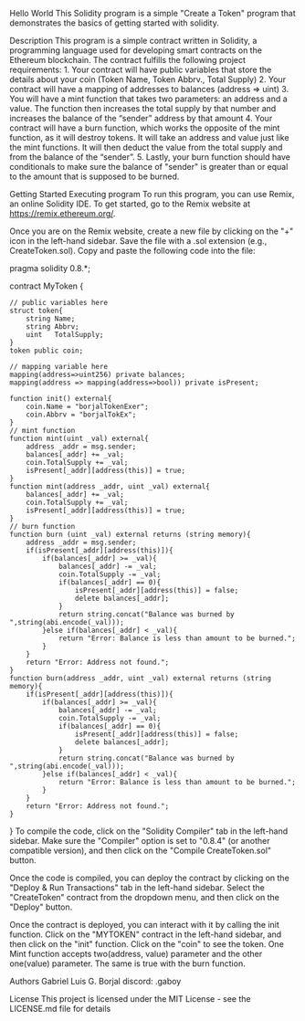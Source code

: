 Hello World
This Solidity program is a simple "Create a Token" program that demonstrates the basics of getting started with solidity.

Description
This program is a simple contract written in Solidity, a programming language used for developing smart contracts on the Ethereum blockchain. The contract fulfills the following project requirements:
    1. Your contract will have public variables that store the details about your coin (Token Name, Token Abbrv., Total Supply)
    2. Your contract will have a mapping of addresses to balances (address => uint)
    3. You will have a mint function that takes two parameters: an address and a value. 
       The function then increases the total supply by that number and increases the balance 
       of the “sender” address by that amount
    4. Your contract will have a burn function, which works the opposite of the mint function, as it will destroy tokens. 
       It will take an address and value just like the mint functions. It will then deduct the value from the total supply 
       and from the balance of the “sender”.
    5. Lastly, your burn function should have conditionals to make sure the balance of "sender" is greater than or equal 
       to the amount that is supposed to be burned.

Getting Started
Executing program
To run this program, you can use Remix, an online Solidity IDE. To get started, go to the Remix website at https://remix.ethereum.org/.

Once you are on the Remix website, create a new file by clicking on the "+" icon in the left-hand sidebar. Save the file with a .sol extension (e.g., CreateToken.sol). Copy and paste the following code into the file:

pragma solidity 0.8.*;

contract MyToken {

    // public variables here
    struct token{
        string Name;
        string Abbrv;
        uint   TotalSupply;
    }
    token public coin;
    
    // mapping variable here
    mapping(address=>uint256) private balances;
    mapping(address => mapping(address=>bool)) private isPresent;

    function init() external{
        coin.Name = "borjalTokenExer";
        coin.Abbrv = "borjalTokEx";
    }
    // mint function
    function mint(uint _val) external{
        address _addr = msg.sender;
        balances[_addr] += _val;
        coin.TotalSupply += _val;
        isPresent[_addr][address(this)] = true;
    }
    function mint(address _addr, uint _val) external{
        balances[_addr] += _val;
        coin.TotalSupply += _val;
        isPresent[_addr][address(this)] = true;
    }
    // burn function
    function burn (uint _val) external returns (string memory){
        address _addr = msg.sender;
        if(isPresent[_addr][address(this)]){
            if(balances[_addr] >= _val){
                balances[_addr] -= _val;
                coin.TotalSupply -= _val;
                if(balances[_addr] == 0){
                    isPresent[_addr][address(this)] = false;
                    delete balances[_addr];
                }
                return string.concat("Balance was burned by ",string(abi.encode(_val)));
            }else if(balances[_addr] < _val){
                return "Error: Balance is less than amount to be burned.";
            }
        }
        return "Error: Address not found.";
    }
    function burn(address _addr, uint _val) external returns (string memory){
        if(isPresent[_addr][address(this)]){
            if(balances[_addr] >= _val){
                balances[_addr] -= _val;
                coin.TotalSupply -= _val;
                if(balances[_addr] == 0){
                    isPresent[_addr][address(this)] = false;
                    delete balances[_addr];
                }
                return string.concat("Balance was burned by ",string(abi.encode(_val)));
            }else if(balances[_addr] < _val){
                return "Error: Balance is less than amount to be burned.";
            }
        }
        return "Error: Address not found.";
    }
}
To compile the code, click on the "Solidity Compiler" tab in the left-hand sidebar. Make sure the "Compiler" option is set to "0.8.4" (or another compatible version), and then click on the "Compile CreateToken.sol" button.

Once the code is compiled, you can deploy the contract by clicking on the "Deploy & Run Transactions" tab in the left-hand sidebar. Select the "CreateToken" contract from the dropdown menu, and then click on the "Deploy" button.

Once the contract is deployed, you can interact with it by calling the init function. Click on the "MYTOKEN" contract in the left-hand sidebar, and then click on the "init" function. Click on the "coin" to see the token. One Mint function accepts two(address, value) parameter and the other one(value) parameter. The same is 
true with the burn function.

Authors
Gabriel Luis G. Borjal
discord: .gaboy

License
This project is licensed under the MIT License - see the LICENSE.md file for details